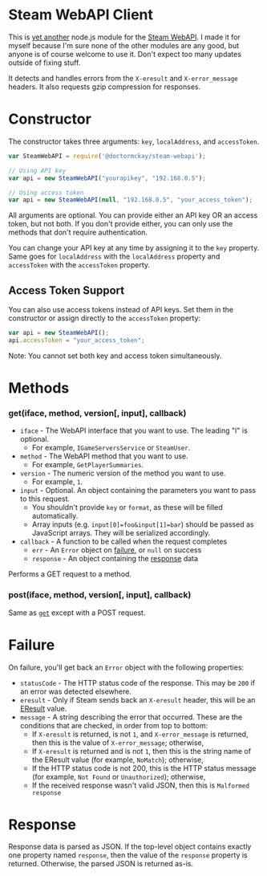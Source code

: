 # Steam WebAPI Client

This is [yet another](https://www.npmjs.com/search?q=steam+api) node.js module for the
[Steam WebAPI](https://lab.xpaw.me/steam_api_documentation.html). I made it for myself because I'm sure none of the
other modules are any good, but anyone is of course welcome to use it. Don't expect too many updates outside of fixing
stuff.

It detects and handles errors from the `X-eresult` and `X-error_message` headers. It also requests gzip compression for
responses.

# Constructor

The constructor takes three arguments: `key`, `localAddress`, and `accessToken`.

```js
var SteamWebAPI = require('@doctormckay/steam-webapi');

// Using API key
var api = new SteamWebAPI("yourapikey", "192.168.0.5");

// Using access token
var api = new SteamWebAPI(null, "192.168.0.5", "your_access_token");
```

All arguments are optional. You can provide either an API key OR an access token, but not both. If you don't provide 
either, you can only use the methods that don't require authentication.

You can change your API key at any time by assigning it to the `key` property. Same goes for `localAddress` with the
`localAddress` property and `accessToken` with the `accessToken` property.

## Access Token Support

You can also use access tokens instead of API keys. Set them in the constructor or assign directly to the `accessToken` property:

```js
var api = new SteamWebAPI();
api.accessToken = "your_access_token";
```

Note: You cannot set both key and access token simultaneously.

# Methods

### get(iface, method, version[, input], callback)
- `iface` - The WebAPI interface that you want to use. The leading "I" is optional.
    - For example, `IGameServersService` or `SteamUser`.
- `method` - The WebAPI method that you want to use.
    - For example, `GetPlayerSummaries`.
- `version` - The numeric version of the method you want to use.
    - For example, `1`.
- `input` - Optional. An object containing the parameters you want to pass to this request.
    - You shouldn't provide `key` or `format`, as these will be filled automatically.
    - Array inputs (e.g. `input[0]=foo&input[1]=bar`) should be passed as JavaScript arrays. They will be serialized accordingly.
- `callback` - A function to be called when the request completes
    - `err` - An `Error` object on [failure](#failure), or `null` on success
    - `response` - An object containing the [response](#response) data

Performs a GET request to a method.

### post(iface, method, version[, input], callback)

Same as [`get`](#getiface-method-version-input-callback) except with a POST request.

# Failure

On failure, you'll get back an `Error` object with the following properties:

- `statusCode` - The HTTP status code of the response. This may be `200` if an error was detected elsewhere.
- `eresult` - Only if Steam sends back an `X-eresult` header, this will be an [EResult](https://steamerrors.com) value.
- `message` - A string describing the error that occurred. These are the conditions that are checked, in order from top to bottom:
    - If `X-eresult` is returned, is not `1`, and `X-error_message` is returned, then this is the value of `X-error_message`; otherwise,
    - If `X-eresult` is returned and is not `1`, then this is the string name of the EResult value (for example, `NoMatch`); otherwise,
    - If the HTTP status code is not 200, this is the HTTP status message (for example, `Not Found` or `Unauthorized`); otherwise,
    - If the received response wasn't valid JSON, then this is `Malformed response`

# Response

Response data is parsed as JSON. If the top-level object contains exactly one property named `response`, then the value
of the `response` property is returned. Otherwise, the parsed JSON is returned as-is.
